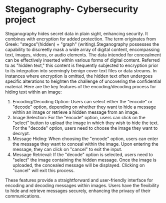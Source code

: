 # Steganography- Cybersecurity project
Steganography hides secret data in plain sight, enhancing security. It combines with encryption for added protection. The term originates from Greek: "stegos"(hidden) + "graph" (writing).Steganography possesses the capability to discreetly mask a wide array of digital content, encompassing text, images, videos, or audio elements. The data intended for concealment can be effectively inserted within various forms of digital content. Referred to as "hidden text," this content is frequently subjected to encryption prior to its integration into seemingly benign cover text files or data streams. In instances where encryption is omitted, the hidden text often undergoes specific alterations to heighten the challenge of uncovering the confidential material.
Here are the key features of the encoding/decoding process for hiding text within an image:
1) Encoding/Decoding Option: Users can select either the "encode" or "decode" option, depending on whether they want to hide a message within an image or retrieve a 
   hidden message from an image.
2) Image Selection: For the "encode" option, users can click on the "select" button to upload the image in which they wish to hide the text. For the "decode" option, 
   users need to choose the image they want to decrypt.
3) Message Hiding: When choosing the "encode" option, users can enter the message they want to conceal within the image. Upon entering the message, they can click on 
   "cancel" to exit the input.
4) Message Retrieval: If the "decode" option is selected, users need to "select" the image containing the hidden message. Once the image is uploaded, the concealed 
   message will be displayed. Clicking on "cancel" will exit this process.

These features provide a straightforward and user-friendly interface for encoding and decoding messages within images. Users have the flexibility to hide and retrieve messages securely, enhancing the privacy of their communications.

